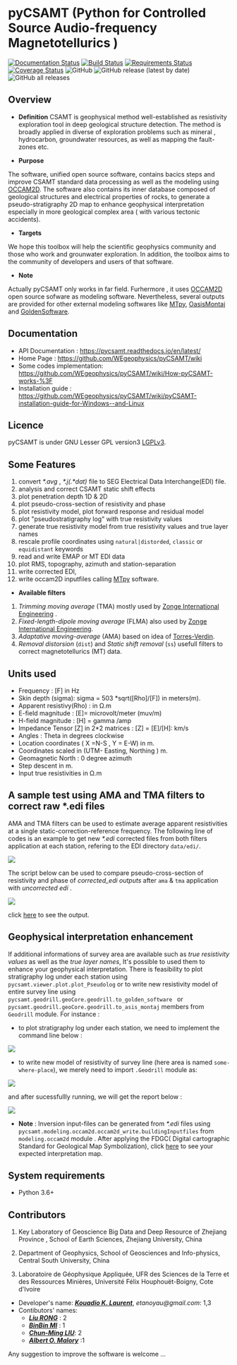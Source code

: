 # pyCSAMT (Python  for Controlled Source Audio-frequency Magnetotellurics )
[![Documentation Status](https://readthedocs.org/projects/pycsamt/badge/?version=latest)](https://pycsamt.readthedocs.io/en/latest/?badge=latest) [![Build Status](https://travis-ci.com/WEgeophysics/pyCSAMT.svg?branch=master)](https://travis-ci.com/WEgeophysics/pyCSAMT) [![Requirements Status](https://requires.io/github/WEgeophysics/pyCSAMT/requirements.svg?branch=master)](https://requires.io/github/WEgeophysics/pyCSAMT/requirements/?branch=master)
 [![Coverage Status](https://coveralls.io/repos/github/WEgeophysics/pyCSAMT/badge.svg?branch=master)](https://coveralls.io/github/WEgeophysics/pyCSAMT?branch=master) ![GitHub](https://img.shields.io/github/license/WEgeophysics/pyCSAMT?color=blue&logo=GNU&logoColor=red) ![GitHub release (latest by date)](https://img.shields.io/github/v/release/WEgeophysics/pyCSAMT?color=orange) ![GitHub all releases](https://img.shields.io/github/downloads/WEgeophysics/pyCSAMT/total?color=green)

## Overview 

* **Definition**
CSAMT is geophysical method well-established  as resistivity exploration 
tool in deep geological structure detection. The method is broadly applied in  diverse of exploration problems such as mineral , hydrocarbon,  groundwater resources, 
as well as mapping the fault-zones etc. 

* **Purpose**

The software, unified open source software, contains bacics steps and improve CSAMT standard data processing as well as the modeling using [OCCAM2D](https://marineemlab.ucsd.edu/Projects/Occam/index.html).
The software also contains its inner database composed of geological structures and electrical properties of rocks, to generate  a pseudo-stratigraphy 2D map to enhance geophysical interpretation especially in more geological complex area ( with various tectonic accidents). 

* **Targets**

We hope this toolbox will help  the scientific geophysics community and those who work and grounwater exploration. In addition,  the toolbox aims  to the community of 
developers and users of that software.

 * **Note**
 
Actually pyCSAMT only works  in far field. Furhermore , it uses [OCCAM2D](https://marineemlab.ucsd.edu/Projects/Occam/index.html) open source sofware as modeling software. Nevertheless,
several  outputs are provided for other external modeling softwares like [MTpy](https://github.com/MTgeophysics/mtpy), [OasisMontaj](http://updates.geosoft.com/downloads/files/how-to-guides/Oasis_montaj_Gridding.pdf)
and [GoldenSoftware](https://www.goldensoftware.com/products/surfer).

## Documentation 
* API Documentation  : https://pycsamt.readthedocs.io/en/latest/
* Home Page : https://github.com/WEgeophysics/pyCSAMT/wiki
* Some codes implementation: https://github.com/WEgeophysics/pyCSAMT/wiki/How-pyCSAMT-works-%3F
* Installation guide : https://github.com/WEgeophysics/pyCSAMT/wiki/pyCSAMT-installation-guide-for-Windows--and-Linux


## Licence 
pyCSAMT is under GNU Lesser GPL version3 [LGPLv3](https://github.com/03-Daniel/pyCSAMT/blob/master/LICENSE.md).

## Some Features 
1. convert _*.avg_ , _*.j(.*dat)_ file  to SEG Electrical Data Interchange(EDI) file.
2. analysis and correct CSAMT static shift effects 
3. plot penetration depth 1D & 2D
4. plot pseudo-cross-section of resistivity and phase
4. plot resistivity model, plot forward response and residual model 
5. plot "pseudostratigraphy log" with true resistivity values 
6. generate true resistivity model from true resistivity values and true layer names 
7. rescale profile coordinates using  `natural|distorded`, `classic` or `equidistant` keywords 
8. read and write  EMAP or MT EDI data 
9. plot RMS, topography, azimuth and station-separation 
10. write corrected EDI,
11. write occam2D inputfiles calling [MTpy](https://github.com/MTgeophysics/mtpy.git) software. 

* **Available filters**
1. *Trimming moving average* (TMA) mostly used by [Zonge International Engineering](http://zonge.com/) .
2. *Fixed-length-dipole moving average* (FLMA) also used by [Zonge International Engineering](https://zonge.com.au/).
3. *Adaptative moving-average* (AMA) based on idea of [Torres-Verdin](https://sci-hub.se/http://dx.doi.org/10.1190/1.1443273).
4. *Removal distorsion* (`dist`)  and  *Static shift removal* (`ss`) usefull  filters to correct magnetotellurics (MT) data. 

## Units used    

* Frequency : [F] in Hz 
* Skin depth (sigma):  sigma  = 503 *sqrt([Rho]/[F]) in meters(m). 
* Apparent resistivy(Rho) : in Ω.m 
* E-field magnitude : [E]=  microvolt/meter (muv/m)
* H-field magnitude : [H] =  gamma /amp 
* Impedance Tensor [Z] in 2*2 matrices : [Z] = [E]/[H]:  km/s
* Angles : Theta in degrees clockwise 
* Location coordinates ( X =N-S , Y = E-W) in m. 
* Coordinates scaled in (UTM- Easting, Northing ) m. 
* Geomagnetic North : 0 degree azimuth 
* Step descent in m.
* Input true resistivities in Ω.m 

## A sample test using AMA and TMA  filters to correct raw *.edi files

AMA  and TMA filters can be used  to estimate average apparent resistivities at a single static-correction-reference frequency.
The following line of codes is an example to get new _*.edi_ corrected files from both filters application at each station,
refering to the EDI directory `data/edi/`.

![](https://github.com/WEgeophysics/pyCSAMT/blob/master/quick_examples/wiki-images_quick_works/codes/demo_filter_ama_tma.PNG) 


The script below can be used to compare pseudo-cross-section of resistivity and phase of _corrected_edi outputs_ after `ama` & `tma` application  with 
_uncorrected edi_ . 

![](https://github.com/WEgeophysics/pyCSAMT/blob/master/quick_examples/wiki-images_quick_works/codes/demo_edi_corrected.PNG) 


click [here](https://github.com/WEgeophysics/pyCSAMT/blob/master/quick_examples/filterstests.png) to see the output.

## Geophysical interpretation enhancement

If additional informations of survey area are available such as _true resistivity values_ as well as the _true layer names_, 
It's possible to used them to enhance your geophysical interpretation. There is feasibility to plot stratigraphy log 
under each station using `pycsamt.viewer.plot.plot_Pseudolog` or to write new resistivity model of entire survey line
using `pycsamt.geodrill.geoCore.geodrill.to_golden_software ` or `pycsamt.geodrill.geoCore.geodrill.to_asis_montaj` members from `Geodrill` module.
For instance :
 
* to plot stratigraphy log under each station,  we need to implement the command line below : 
 
![](https://github.com/WEgeophysics/pyCSAMT/blob/master/quick_examples/wiki-images_quick_works/codes/demo_plot-pseulog.PNG)

* to write new model of resistivity of survey line (here area is named  `some-where-place`), we merely need to import `.Geodrill` module  as:

![](https://github.com/WEgeophysics/pyCSAMT/blob/master/quick_examples/wiki-images_quick_works/codes/demo_geodrill.PNG) 

and after sucessfullly running, we will get the report below :

![](https://github.com/WEgeophysics/pyCSAMT/blob/master/quick_examples/wiki-images_quick_works/codes/demo_reports_geodrill.PNG)

                                                                      
* **Note** : Inversion input-files can be generated from _*.edi_ files using `pycsamt.modeling.occam2d.occam2d_write.buildingInputfiles` from `modeling.occam2d` module . 
            After applying the FDGC( Digital cartographic Standard for Geological Map Symbolization), click [here](https://github.com/WEgeophysics/pyCSAMT/blob/master/quick_examples/wiki-images_quick_works/interpretation.PNG)  to see your expected interpretation map.



## System requirements 
* Python 3.6+ 

## Contributors
  
1. Key Laboratory of Geoscience Big Data and Deep Resource of Zhejiang Province , School of Earth Sciences, Zhejiang University, China

2. Department of Geophysics, School of Geosciences and Info-physics, Central South University, China

3. Laboratoire de Géophysique Appliquée, UFR des Sciences de la Terre et des Ressources Minières, Université Félix Houphouët-Boigny, Cote d'Ivoire

* Developer's name:  [_**Kouadio K. Laurent**_](kkouao@zju.edu.cn), _etanoyau@gmail.com_: 1,3
* Contibutors' names:
    *  [_**Liu RONG**_](liurongkaoyang@126.com) : 2
    *  [_**BinBin MI**_](mibinbin@zju.edu.cn) : 1
    *  [_**Chun-Ming LIU**_](lifuming001@163.com): 2
    *  [_**Albert O. Malory**_](amalory@zju.edu.cn) :1
    
Any suggestion to improve the software is welcome ...

